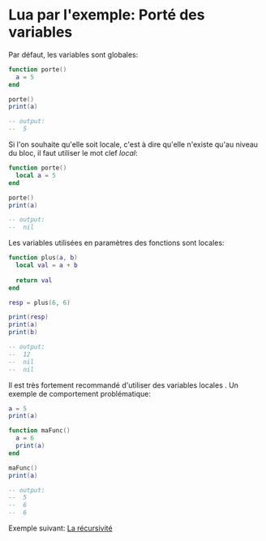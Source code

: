 # Lua par l'exemple: Porté des variables

Par défaut, les variables sont globales:
```lua
function porte()
  a = 5
end

porte()
print(a)

-- output:
--  5
```

Si l'on souhaite qu'elle soit locale, c'est à dire qu'elle n'existe qu'au niveau du bloc, il faut utiliser le mot clef *local*:
```lua
function porte()
  local a = 5
end

porte()
print(a)

-- output:
--  nil
```

Les variables utilisées en paramètres des fonctions sont locales:
```lua
function plus(a, b)
  local val = a + b
  
  return val
end

resp = plus(6, 6)

print(resp)
print(a)
print(b)

-- output:
--  12
--  nil
--  nil
```

Il est très fortement recommandé d'utiliser des variables locales . Un exemple de comportement problématique:
```lua
a = 5
print(a)

function maFunc()
  a = 6
  print(a)
end

maFunc()
print(a)

-- output:
--  5
--  6
--  6
```

Exemple suivant: [La récursivité]()
